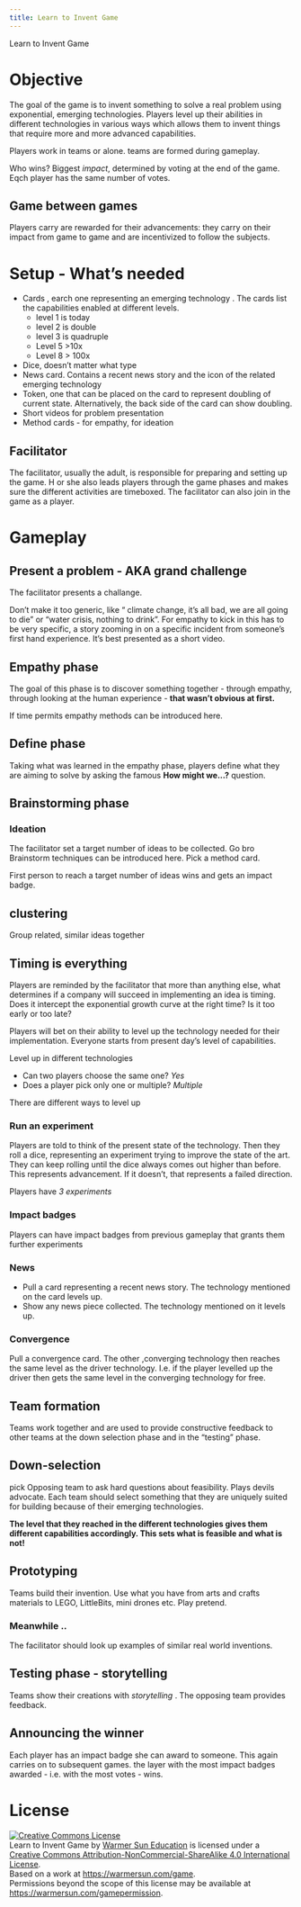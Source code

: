 ```yaml
---
title: Learn to Invent Game
---
```

Learn to Invent Game

# Objective

The goal of the game is to invent something to solve a real problem using exponential, emerging technologies.
Players level up their abilities in different technologies in various ways which allows them to invent things that require more and more advanced capabilities.

Players work in teams or alone. teams are formed during gameplay.

Who wins? Biggest *impact*, determined by voting at the end of the game. Eqch player has the same number of votes.

## Game between games

Players carry are rewarded for their advancements: they carry on their impact from game to game and are incentivized to follow the subjects.

# Setup - What’s needed

* Cards , earch one representing an emerging technology . The cards list the capabilities enabled at different levels.
    * level 1 is today
    * level 2 is double
    * level 3 is quadruple
    * Level 5 >10x
    * Level 8 > 100x
* Dice, doesn’t matter what type
* News card. Contains a recent news story and the icon of the related emerging technology
* Token, one that can be placed on the card to represent doubling of current state. Alternatively, the back side of the card can show doubling.
* Short videos for problem presentation
* Method cards - for empathy, for ideation

## Facilitator

The facilitator, usually the adult, is responsible for preparing and setting up the game. H or she also leads players through the game phases and makes sure the different activities are timeboxed. The facilitator can also join in the game as a player.

# Gameplay

## Present a problem - AKA grand challenge

The facilitator presents a challange.

Don’t make it too generic, like “ climate change, it’s all bad, we are all going to die” or “water crisis, nothing to drink”. For empathy to kick in this has to be very specific, a story zooming in on a specific incident from someone’s first hand experience. It’s best presented as a short video.

## Empathy phase

The goal of this phase is to discover something together - through empathy, through looking at the human experience - **that wasn’t obvious at first.**

If time permits empathy methods can be introduced here.

## Define phase

Taking what was learned in the empathy phase, players define what they are aiming to solve by asking the famous **How might we...?** question.

## Brainstorming phase

### Ideation

The facilitator set a target number of ideas to be collected.
Go bro
Brainstorm techniques can be introduced here. Pick a method card.

First person to reach a target number of ideas wins and gets an impact badge.

## clustering

Group related, similar ideas together

## Timing is everything

Players are reminded by the facilitator that more than anything else, what determines if a company will succeed in implementing an idea is timing.
Does it intercept the exponential growth curve at the right time?
Is it too early or too late?

Players will bet on their ability to level up the technology needed for their implementation.
Everyone starts from present day’s level of capabilities.

Level up in different technologies
* Can two players choose the same one? *Yes*
* Does a player pick only one or multiple? *Multiple*

There are different ways to level up

### Run an experiment
Players are told to think of the present state of the technology.
Then they roll a dice, representing an experiment trying to improve the state of the art.
They can keep rolling until the dice always comes out higher than before. This represents advancement. If it doesn’t, that represents a failed direction.

Players have *3 experiments*

### Impact badges
Players can have impact badges from previous gameplay that grants them further experiments

### News
* Pull a card representing a recent news story. The technology mentioned on the card levels up.
* Show any news piece collected. The technology mentioned on it levels up.

### Convergence
Pull a convergence card. The other ,converging technology then reaches the same level as the driver technology. I.e. if the player levelled up the driver then gets the same level in the converging technology for free.

## Team formation

Teams work together and are used to provide constructive feedback to other teams at the down selection phase and in the “testing” phase.

## Down-selection
pick
Opposing team to ask hard questions about feasibility. Plays devils advocate.
Each team should select something that they are uniquely suited for building because of their emerging technologies.

**The level that they reached in the different technologies gives them different capabilities accordingly. This sets what is feasible and what is not!**

## Prototyping
Teams build their invention. Use what you have from arts and crafts materials to LEGO, LittleBits, mini drones etc.
Play pretend.

### Meanwhile ..
The facilitator should look up examples of similar real world inventions.

## Testing phase - storytelling
Teams show their creations with *storytelling* . The opposing team provides feedback.

## Announcing the winner
Each player has an impact badge she can award to someone. This again carries on to subsequent games.
the layer with the most impact badges awarded - i.e. with the most votes - wins.


# License

<a rel="license" href="http://creativecommons.org/licenses/by-nc-sa/4.0/"><img alt="Creative Commons License" style="border-width:0" src="https://i.creativecommons.org/l/by-nc-sa/4.0/88x31.png" /></a><br /><span xmlns:dct="http://purl.org/dc/terms/" href="http://purl.org/dc/dcmitype/Text" property="dct:title" rel="dct:type">Learn to Invent Game</span> by <a xmlns:cc="http://creativecommons.org/ns#" href="https://warmersun.com" property="cc:attributionName" rel="cc:attributionURL">Warmer Sun Education</a> is licensed under a <a rel="license" href="http://creativecommons.org/licenses/by-nc-sa/4.0/">Creative Commons Attribution-NonCommercial-ShareAlike 4.0 International License</a>.<br />Based on a work at <a xmlns:dct="http://purl.org/dc/terms/" href="https://warmersun.com/game" rel="dct:source">https://warmersun.com/game</a>.<br />Permissions beyond the scope of this license may be available at <a xmlns:cc="http://creativecommons.org/ns#" href="https://warmersun.com/gamepermission" rel="cc:morePermissions">https://warmersun.com/gamepermission</a>.
